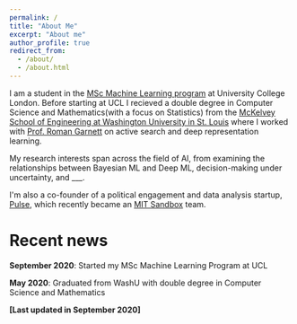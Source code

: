 ```yaml
---
permalink: /
title: "About Me"
excerpt: "About me"
author_profile: true
redirect_from: 
  - /about/
  - /about.html
---
```


I am a student in the [MSc Machine Learning program](https://www.ucl.ac.uk/prospective-students/graduate/taught-degrees/machine-learning-msc) at University College London. Before starting at UCL I recieved a double degree in Computer Science and Mathematics(with a focus on Statistics) from the [McKelvey School of Engineering at Washington University in St. Louis](https://engineering.wustl.edu/mckelvey/Pages/default.aspx) where I worked with [Prof. Roman Garnett](https://www.cse.wustl.edu/~garnett/) on active search and deep representation learning.

My research interests span across the field of AI, from examining the relationships between Bayesian ML and Deep ML, decision-making under uncertainty, and ___.

I'm also a co-founder of a political engagement and data analysis startup, [Pulse](https://pulseboard.co/), which recently became an [MIT Sandbox](https://sandbox.mit.edu/) team.



# Recent news

__September 2020__: Started my MSc Machine Learning Program at UCL

__May 2020__: Graduated from WashU with double degree in Computer Science and Mathematics


__[Last updated in September 2020]__